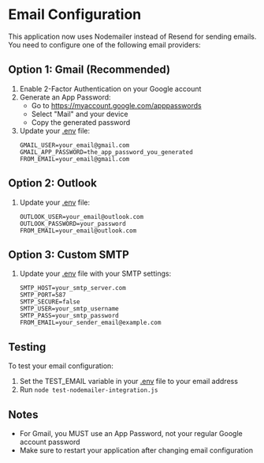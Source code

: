 # Email Configuration

This application now uses Nodemailer instead of Resend for sending emails. You need to configure one of the following email providers:

## Option 1: Gmail (Recommended)

1. Enable 2-Factor Authentication on your Google account
2. Generate an App Password:
   - Go to https://myaccount.google.com/apppasswords
   - Select "Mail" and your device
   - Copy the generated password
3. Update your [.env](file:///d:/colab/backend/.env) file:
   ```
   GMAIL_USER=your_email@gmail.com
   GMAIL_APP_PASSWORD=the_app_password_you_generated
   FROM_EMAIL=your_email@gmail.com
   ```

## Option 2: Outlook

1. Update your [.env](file:///d:/colab/backend/.env) file:
   ```
   OUTLOOK_USER=your_email@outlook.com
   OUTLOOK_PASSWORD=your_password
   FROM_EMAIL=your_email@outlook.com
   ```

## Option 3: Custom SMTP

1. Update your [.env](file:///d:/colab/backend/.env) file with your SMTP settings:
   ```
   SMTP_HOST=your_smtp_server.com
   SMTP_PORT=587
   SMTP_SECURE=false
   SMTP_USER=your_smtp_username
   SMTP_PASS=your_smtp_password
   FROM_EMAIL=your_sender_email@example.com
   ```

## Testing

To test your email configuration:

1. Set the TEST_EMAIL variable in your [.env](file:///d:/colab/backend/.env) file to your email address
2. Run `node test-nodemailer-integration.js`

## Notes

- For Gmail, you MUST use an App Password, not your regular Google account password
- Make sure to restart your application after changing email configuration